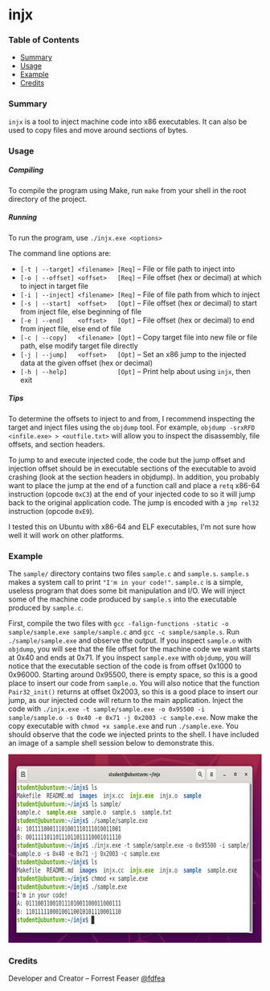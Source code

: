 # **injx**

### **Table of Contents**

* [Summary](#summary)
* [Usage](#usage)
* [Example](#example)
* [Credits](#credits)

### **Summary**

`injx` is a tool to inject machine code into x86 executables. It can also be used to copy files and move around sections of bytes. 

### **Usage**

##### **Compiling**

To compile the program using Make, run `make` from your shell in the root directory of the project. 

##### **Running**

To run the program, use `./injx.exe <options>`

The command line options are: 
* `[-t | --target] <filename> [Req]` – File or file path to inject into 
* `[-o | --offset] <offset>   [Req]` – File offset (hex or decimal) at which to inject in target file
* `[-i | --inject] <filename> [Req]` – File of file path from which to inject
* `[-s | --start]  <offset>   [Opt]` – File offset (hex or decimal) to start from inject file, else beginning of file
* `[-e | --end]    <offset>   [Opt]` – File offset (hex or decimal) to end from inject file, else end of file
* `[-c | --copy]   <filename> [Opt]` – Copy target file into new file or file path, else modify target file directly
* `[-j | --jump]   <offset>   [Opt]` – Set an x86 jump to the injected data at the given offset (hex or decimal)
* `[-h | --help]              [Opt]` – Print help about using `injx`, then exit

##### **Tips**

To determine the offsets to inject to and from, I recommend inspecting the target and inject files using the `objdump` tool. For example, `objdump -srxRFD <infile.exe> > <outfile.txt>` will allow you to inspect the disassembly, file offsets, and section headers. 

To jump to and execute injected code, the code but the jump offset and injection offset should be in executable sections of the executable to avoid crashing (look at the section headers in objdump). In addition, you probably want to place the jump at the end of a function call and place a `retq` x86-64 instruction (opcode `0xC3`) at the end of your injected code to so it will jump back to the original application code. The jump is encoded with a `jmp rel32` instruction (opcode `0xE9`). 

I tested this on Ubuntu with x86-64 and ELF executables, I'm not sure how well it will work on other platforms. 

### **Example**

The `sample/` directory contains two files `sample.c` and `sample.s`. `sample.s` makes a system call to print `"I'm in your code!"`. `sample.c` is a simple, useless program that does some bit manipulation and I/O. We will inject some of the machine code produced by `sample.s` into the executable produced by `sample.c`. 

First, compile the two files with `gcc -falign-functions -static -o sample/sample.exe sample/sample.c` and `gcc -c sample/sample.s`. Run `./sample/sample.exe` and observe the output. If you inspect `sample.o` with `objdump`, you will see that the file offset for the machine code we want starts at 0x40 and ends at 0x71. If you inspect `sample.exe` with `objdump`, you will notice that the executable section of the code is from offset 0x1000 to 0x96000. Starting around 0x95500, there is empty space, so this is a good place to insert our code from `sample.o`. You will also notice that the function `Pair32_init()` returns at offset 0x2003, so this is a good place to insert our jump, as our injected code will return to the main application. Inject the code with `./injx.exe -t sample/sample.exe -o 0x95500 -i sample/sample.o -s 0x40 -e 0x71 -j 0x2003 -c sample.exe`. Now make the copy executable with `chmod +x sample.exe` and run `./sample.exe`. You should observe that the code we injected prints to the shell. I have included an image of a sample shell session below to demonstrate this. 

<img src="images/injx-example.PNG" height="375">

### **Credits**

Developer and Creator – Forrest Feaser [@fdfea](https://github.com/fdfea)
